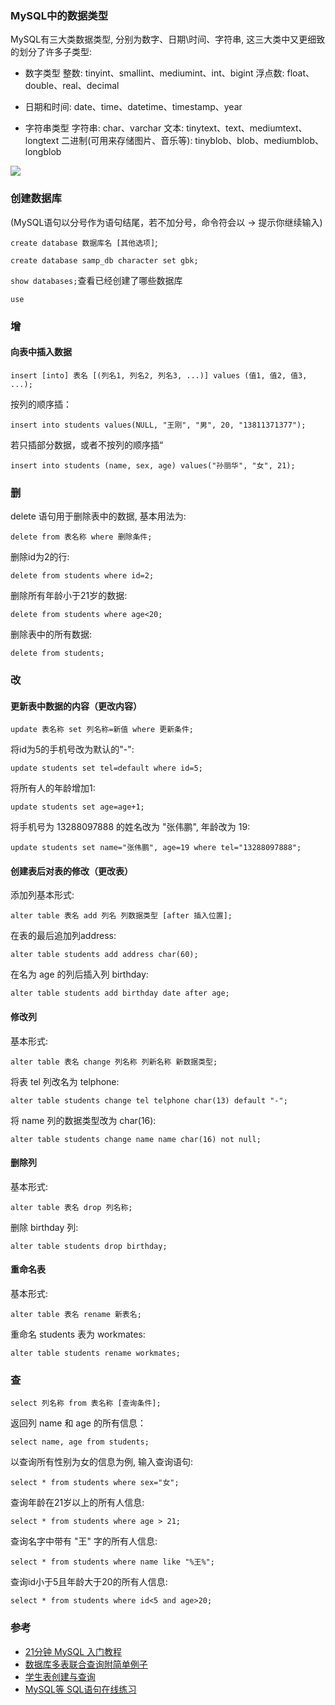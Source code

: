 ### MySQL中的数据类型

MySQL有三大类数据类型, 分别为数字、日期\时间、字符串, 这三大类中又更细致的划分了许多子类型:
- 数字类型
  整数: tinyint、smallint、mediumint、int、bigint
  浮点数: float、double、real、decimal

- 日期和时间: date、time、datetime、timestamp、year

- 字符串类型
  字符串: char、varchar
  文本: tinytext、text、mediumtext、longtext
  二进制(可用来存储图片、音乐等): tinyblob、blob、mediumblob、longblob

![](E:\文档\GitHub\Programming-Checking-for-Missing\MySQL\sample.png)

### 创建数据库

(MySQL语句以分号作为语句结尾，若不加分号，命令符会以 -> 提示你继续输入)

`create database 数据库名 [其他选项]`;

`create database samp_db character set gbk;`

`show databases;`查看已经创建了哪些数据库

`use `

### 增

#### 向表中插入数据

`insert [into] 表名 [(列名1, 列名2, 列名3, ...)] values (值1, 值2, 值3, ...);`

按列的顺序插：

`insert into students values(NULL, "王刚", "男", 20, "13811371377");`

若只插部分数据，或者不按列的顺序插“

`insert into students (name, sex, age) values("孙丽华", "女", 21);`

### 删

delete 语句用于删除表中的数据, 基本用法为:

`delete from 表名称 where 删除条件;`

删除id为2的行: 

`delete from students where id=2;`

删除所有年龄小于21岁的数据: 

`delete from students where age<20;`

删除表中的所有数据: 

`delete from students;`

### 改

#### 更新表中数据的内容（更改内容）

`update 表名称 set 列名称=新值 where 更新条件;`

将id为5的手机号改为默认的"-": 

`update students set tel=default where id=5;`

将所有人的年龄增加1: 

`update students set age=age+1;`

将手机号为 13288097888 的姓名改为 "张伟鹏", 年龄改为 19: 

`update students set name="张伟鹏", age=19 where tel="13288097888";`

#### 创建表后对表的修改（更改表）

添加列基本形式:

`alter table 表名 add 列名 列数据类型 [after 插入位置];`

在表的最后追加列address: 

`alter table students add address char(60);`

在名为 age 的列后插入列 birthday:

`alter table students add birthday date after age;`

#### 修改列

基本形式: 

`alter table 表名 change 列名称 列新名称 新数据类型;`

将表 tel 列改名为 telphone: 

`alter table students change tel telphone char(13) default "-";`

将 name 列的数据类型改为 char(16): 

`alter table students change name name char(16) not null;`

#### 删除列
基本形式: 

`alter table 表名 drop 列名称;`

删除 birthday 列: 

`alter table students drop birthday;`

#### 重命名表
基本形式: 

`alter table 表名 rename 新表名;`

重命名 students 表为 workmates:

`alter table students rename workmates;`

### 查

`select 列名称 from 表名称 [查询条件];`

返回列 name 和 age 的所有信息：

`select name, age from students;`

以查询所有性别为女的信息为例, 输入查询语句:

`select * from students where sex="女";`

查询年龄在21岁以上的所有人信息: 

`select * from students where age > 21;`

查询名字中带有 "王" 字的所有人信息: 

`select * from students where name like "%王%";`

查询id小于5且年龄大于20的所有人信息:

`select * from students where id<5 and age>20;`



### 参考

- [21分钟 MySQL 入门教程](https://www.cnblogs.com/mr-wid/archive/2013/05/09/3068229.html#c1)
- [数据库多表联合查询附简单例子](https://blog.csdn.net/linan_pin/article/details/70158259)
- [学生表创建与查询](https://blog.csdn.net/hello_syt_2018/article/details/80344460)
- [MySQL等 SQL语句在线练习](https://blog.csdn.net/zytbft/article/details/84504348)

